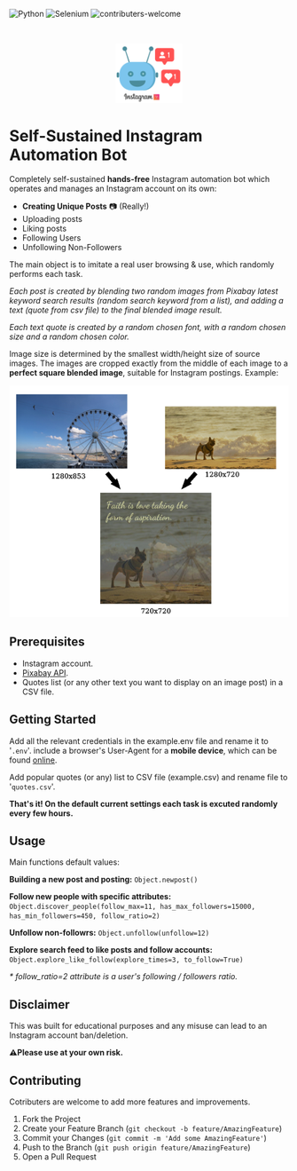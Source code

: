 ![Python][python-version]
![Selenium][selenium]
![contributers-welcome][contributers-welcome]

<!-- PROJECT LOGO -->
<br />
<p align="center">
    <img src="src/instagram_bot.png" alt="Logo" width="120">
  </a>
</p>

# Self-Sustained Instagram Automation Bot

Completely self-sustained **hands-free** Instagram automation bot which operates and manages an Instagram account on its own:

* **Creating Unique Posts** 📷 (Really!)
* Uploading posts
* Liking posts
* Following Users
* Unfollowing Non-Followers

The main object is to imitate a real user browsing & use, which randomly performs each task.

_Each post is created by blending two random images from Pixabay latest keyword search results (random search keyword from a list), and adding a text (quote from csv file) to the final blended image result._

_Each text quote is created by a random chosen font, with a random chosen size and a random chosen color._

Image size is determined by the smallest width/height size of source images. The images are cropped exactly from the middle of each image to a **perfect square blended image**, suitable for Instagram postings. Example:

![image-creation][image-creation]

## Prerequisites

* Instagram account.
* [Pixabay API](https://pixabay.com/service/about/api/).
* Quotes list (or any other text you want to display on an image post) in a CSV file.

## Getting Started

Add all the relevant credentials in the example.env file and rename it to '`.env`'. include a browser's User-Agent for a **mobile device**, which can be found [online](https://developers.whatismybrowser.com/useragents/explore/operating_platform/pixel/2).

Add popular quotes (or any) list to CSV file (example.csv) and rename file to '`quotes.csv`'.

**That's it! On the default current settings each task is excuted randomly every few hours.**

## Usage

Main functions default values:

**Building a new post and posting:** `Object.newpost()`

**Follow new people with specific attributes:** `Object.discover_people(follow_max=11, has_max_followers=15000, has_min_followers=450, follow_ratio=2)`

**Unfollow non-followrs:** `Object.unfollow(unfollow=12)`

**Explore search feed to like posts and follow accounts:** `Object.explore_like_follow(explore_times=3, to_follow=True)`

_* follow_ratio=2 attribute is a user's following / followers ratio._


## Disclaimer

This was built for educational purposes and any misuse can lead to an Instagram account ban/deletion.

**⚠️Please use at your own risk.**

<!-- CONTRIBUTING -->
## Contributing

Cotributers are welcome to add more features and improvements.

1. Fork the Project
2. Create your Feature Branch (`git checkout -b feature/AmazingFeature`)
3. Commit your Changes (`git commit -m 'Add some AmazingFeature'`)
4. Push to the Branch (`git push origin feature/AmazingFeature`)
5. Open a Pull Request


<!-- MARKDOWN LINKS & IMAGES -->
<!-- https://www.markdownguide.org/basic-syntax/#reference-style-links -->
[selenium]: https://img.shields.io/badge/Built%20With-selenium-yellow?style=flat-square
[contributers-welcome]: https://img.shields.io/badge/Contributers-Welcome-orange?style=flat-square
[python-version]: https://img.shields.io/badge/python-3.8-blue?style=flat-square&logo=python
[contributors-shield]: https://img.shields.io/github/contributors/
[image-creation]: src/post_img_creation.png

